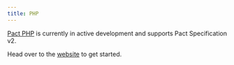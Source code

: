 ```yaml
---
title: PHP
---
```


[Pact PHP](https://github.com/pact-foundation/pact-php/) is currently in active development and supports Pact Specification v2.

Head over to the [website](https://github.com/pact-foundation/pact-php/) to get started.

